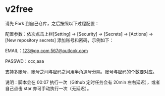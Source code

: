 # v2free

请先 Fork 到自己仓库，之后按照以下过程配置：

配置参数：依次点击上栏[Setting] -> [Security] -> [Secrets] -> [Actions] -> [New repository secrets] 添加账号和密码，示例如下：

EMAIL：123@qq.com,567@outlook.com

PASSWD：ccc,aaa

支持多账号，账号之间与密码之间用半角逗号分隔，账号与密码的个数要对应。 

说明：脚本会在 00:07 执行一次（Github 定时任务会有 20min 左右延迟），或者自己点击 star 亦可手动执行一次（无延迟）。 
 
